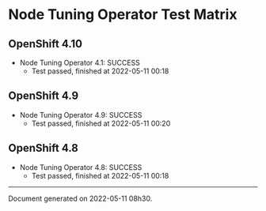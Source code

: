 
Node Tuning Operator Test Matrix
================================

OpenShift 4.10
--------------



* Node Tuning Operator 4.1: SUCCESS
  - Test passed, finished at 2022-05-11 00:18






OpenShift 4.9
-------------



* Node Tuning Operator 4.9: SUCCESS
  - Test passed, finished at 2022-05-11 00:20






OpenShift 4.8
-------------



* Node Tuning Operator 4.8: SUCCESS
  - Test passed, finished at 2022-05-11 00:18






---
Document generated on 2022-05-11 08h30.
